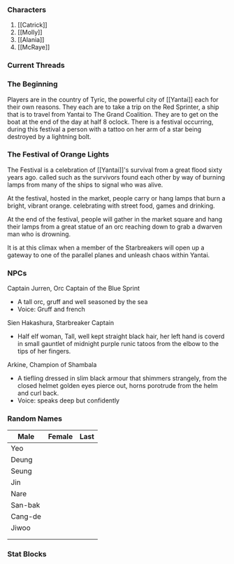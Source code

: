 ### Characters
1. [[Catrick]]
2. [[Molly]]
3. [[Alania]]
4. [[McRaye]]

### Current Threads


### The Beginning 

Players are in the country of Tyric, the powerful city of [[Yantai]] each for their own reasons. They each are to take a trip on the Red Sprinter, a ship that is to travel from Yantai to The Grand Coalition. They are to get on the boat at the end of the day at half 8 oclock. There is a festival occurring, during this festival a person with a tattoo on her arm of a star being destroyed by a lightning bolt. 

### The Festival of Orange Lights

The Festival is a celebration of [[Yantai]]'s survival from a great flood sixty years ago. called such as the survivors found each other by way of burning lamps from many of the ships to signal who was alive. 

At the festival, hosted in the market, people carry or hang lamps that burn a bright, vibrant orange. celebrating with street food, games and drinking. 

At the end of the festival, people will gather in the market square and hang their lamps from a great statue of an orc reaching down to grab a dwarven man who is drowning. 

It is at this climax when a member of the Starbreakers will open up a gateway to one of the parallel planes and unleash chaos within Yantai. 


### NPCs

Captain Jurren, Orc Captain of the Blue Sprint

- A tall orc, gruff and well seasoned by the sea
- Voice: Gruff and french

Sien Hakashura, Starbreaker Captain 

- Half elf woman, Tall, well kept straight black hair, her left hand is coverd in small gauntlet of midnight purple runic tatoos from the elbow to the tips of her fingers.

Arkine, Champion of Shambala 

- A tiefling dressed in slim black armour that shimmers strangely, from the closed helmet golden eyes pierce out, horns porotrude from the helm and curl back. 
- Voice: speaks deep but confidently

### Random Names



| Male    | Female | Last |
| ------- | ------ | ---- |
| Yeo     |        |      |
| Deung   |        |      |
| Seung   |        |      |
| Jin     |        |      |
| Nare    |        |      |
| San-bak |        |      |
| Cang-de |        |      |
| Jiwoo   |        |      |
|         |        |      |
|         |        |      |





### Stat Blocks

